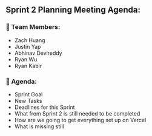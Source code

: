 ## Sprint 2 Planning Meeting Agenda:

### 🧋 Team Members:
- Zach Huang
- Justin Yap
- Abhinav Devireddy
- Ryan Wu
- Ryan Kabir

### 📅 Agenda:
- Sprint Goal
- New Tasks
- Deadlines for this Sprint
- What from Sprint 2 is still needed to be completed
- How are we going to get everything set up on Vercel
- What is missing still
